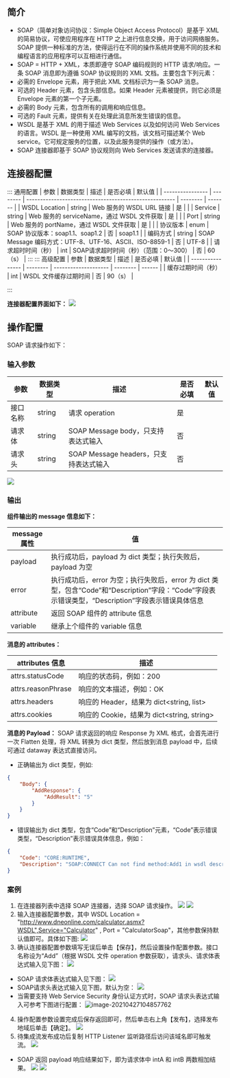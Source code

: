 
## 简介
- SOAP（简单对象访问协议：Simple Object Access Protocol）是基于 XML 的简易协议，可使应用程序在 HTTP 之上进行信息交换，用于访问网络服务。SOAP 提供一种标准的方法，使得运行在不同的操作系统并使用不同的技术和编程语言的应用程序可以互相进行通信。
- SOAP = HTTP + XML，本质即遵守 SOAP 编码规则的 HTTP 请求/响应。一条 SOAP 消息即为遵循 SOAP 协议规则的 XML 文档。主要包含下列元素：
 - 必需的 Envelope 元素，用于把此 XML 文档标识为一条 SOAP 消息。
 - 可选的 Header 元素，包含头部信息。如果 Header 元素被提供，则它必须是 Envelope 元素的第一个子元素。
 - 必需的 Body 元素，包含所有的调用和响应信息。
 - 可选的 Fault 元素，提供有关在处理此消息所发生错误的信息。
- WSDL 是基于 XML 的用于描述 Web Services 以及如何访问 Web Services 的语言。WSDL 是一种使用 XML 编写的文档，该文档可描述某个 Web service。它可规定服务的位置，以及此服务提供的操作（或方法）。
- SOAP 连接器即基于 SOAP 协议规则向 Web Services 发送请求的连接器。

## 连接器配置
<dx-tabs>
::: 通用配置
| 参数             | 数据类型 | 描述                                                   | 是否必填 | 默认值  |
| ---------------- | -------- | ------------------------------------------------------ | -------- | ------- |
| WSDL Location    | string   | Web 服务的 WSDL URL 链接                                  | 是       |         |
| Service          | string   | Web 服务的 serviceName，通过 WSDL 文件获取                 | 是       |         |
| Port             | string   | Web 服务的 portName，通过 WSDL 文件获取                    | 是       |         |
| 协议版本         | enum     | SOAP 协议版本：soap1.1、soap1.2                         | 否       | soap1.1 |
| 编码方式         | string   | SOAP Message 编码方式：UTF-8、UTF-16、ASCII、ISO-8859-1 | 否       | UTF-8   |
| 请求超时时间（秒） | int      | SOAP请求超时时间（秒）（范围：0～300）                   | 否       | 60（s） |
:::
::: 高级配置
| 参数             | 数据类型 | 描述                 | 是否必填 | 默认值 |
| ---------------- | -------- | -------------------- | -------- | ------ |
| 缓存过期时间（秒） | int      | WSDL 文件缓存过期时间 | 否       | 90（s） |

:::
</dx-tabs>

**连接器配置界面如下：**
![](https://main.qcloudimg.com/raw/7c573ff3fd039b831b414ae49f9f2ce0/SOAP1.png)

## 操作配置

SOAP 请求操作如下：

### 输入参数

| 参数     | 数据类型 | 描述                                   | 是否必填 | 默认值 |
| -------- | -------- | -------------------------------------- | -------- | ------ |
| 接口名称 | string   | 请求 operation                          | 是       |        |
| 请求体   | string   | SOAP Message body，只支持表达式输入    | 否       |        |
| 请求头   | string   | SOAP Message headers，只支持表达式输入 | 否       |        |

![](https://main.qcloudimg.com/raw/7d10dde7ea7087737a3c2ee9b1481e1a/SOAP2.png)

### 输出

**组件输出的 message 信息如下：**

| message 属性 | 值                                                           |
| ----------- | ------------------------------------------------------------ |
| payload     | 执行成功后，payload 为 dict 类型；执行失败后，payload 为空       |
| error       | 执行成功后，error 为空；执行失败后，error 为 dict 类型，包含“Code”和“Description”字段：“Code”字段表示错误类型，“Description”字段表示错误具体信息 |
| attribute   | 返回 SOAP 组件的 attribute 信息                                  |
| variable    | 继承上个组件的 variable 信息                                   |


**消息的 attributes：**


<table>
<thead>
<tr>
<th>attributes 信息</th>
<th>描述</th>
</tr>
</thead>
<tbody><tr>
<td>attrs.statusCode</td>
<td>响应的状态码，例如：200</td>
</tr>
<tr>
<td>attrs.reasonPhrase</td>
<td>响应的文本描述，例如：OK</td>
</tr>
<tr>
<td>attrs.headers</td>
<td>响应的 Header，结果为 dict&lt;string, list<string>&gt;</string></td>
</tr>
<tr>
<td>attrs.cookies</td>
<td>响应的 Cookie，结果为 dict&lt;string, string&gt;</td>
</tr>
</tbody></table>

**消息的 Payload：**
SOAP 请求返回的响应 Response 为 XML 格式，会首先进行一次 Flatten 处理，将 XML 转换为 dict 类型，然后放到消息 payload 中，后续可通过 dataway 表达式直接访问。
- 正确输出为 dict 类型，例如:
```json
{
    "Body": {
        "AddResponse": {
            "AddResult": "5"
        }
    }
}
```
- 错误输出为 dict 类型，包含“Code”和“Description”元素，“Code”表示错误类型，“Description”表示错误具体信息，例如：
```json
{
    "Code": "CORE:RUNTIME",
    "Description": "SOAP:CONNECT Can not find method:Add1 in wsdl description"
}
```

### 案例
1. 在连接器列表中选择 SOAP 连接器，选择 SOAP 请求操作。
![](https://main.qcloudimg.com/raw/5d658fc3501df8b8048accddf9071a92/SOAP3.png)
![](https://main.qcloudimg.com/raw/4be3cab5e90c0f36636735cd7a8b692b/SOAP4.png)
2. 输入连接器配置参数，其中 WSDL Location = "http://www.dneonline.com/calculator.asmx?WSDL",Service="Calculator" , Port = "CalculatorSoap"，其他参数保持默认值即可。具体如下图:
![](https://main.qcloudimg.com/raw/435e4a5787019e6f946d5c826d806923/SOAP5.png)
3. 确认连接器配置参数填写无误后单击【保存】，然后设置操作配置参数。接口名称设为“Add”（根据 WSDL 文件 operation 参数获取），请求头、请求体表达式输入见下图：
![](https://main.qcloudimg.com/raw/8d95e7105fba0ebfc0d6b732cf4e9002/SOAP6.png)
 - SOAP 请求体表达式输入见下图：
![](https://main.qcloudimg.com/raw/841db66a32142b9c4059217b9f36d08c/SOAP7.png)
 - SOAP请求头表达式输入见下图，默认为空：
![](https://main.qcloudimg.com/raw/82bc59eb4bd57bb098ef6365a3088144/SOAP8.png)
 - 当需要支持 Web Service Security 身份认证方式时，SOAP 请求头表达式输入可参考下图进行配置：
![image-20210427104857762](https://main.qcloudimg.com/raw/d6c6fe05f5c7dd923580baf890969692/SOAP13.png)
4. 操作配置参数设置完成后保存返回即可，然后单击右上角【发布】，选择发布地域后单击【确定】。
![](https://main.qcloudimg.com/raw/22062f5b31ed3baa0b70a8515302a4fd/SOAP9.png)
5. 待集成流发布成功后复制 HTTP Listener 监听路径后访问该域名即可触发流。
![](https://main.qcloudimg.com/raw/b1e1ce9b5048be5b6335130264a2728f/SOAP10.png)
 - SOAP 返回 payload 响应结果如下，即为请求体中 intA 和 intB 两数相加结果。
![](https://main.qcloudimg.com/raw/f59c7ac4562782a74813a56e11c1d10d/SOAP11.png)
![](https://main.qcloudimg.com/raw/761eaa64aa2a7c9baebbcb6b0103c7ae/SOAP12.png)
